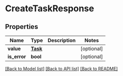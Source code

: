 # CreateTaskResponse

## Properties
Name | Type | Description | Notes
------------ | ------------- | ------------- | -------------
**value** | [**Task**](Task.md) |  | [optional] 
**is_error** | **bool** |  | [optional] 

[[Back to Model list]](../README.md#documentation-for-models) [[Back to API list]](../README.md#documentation-for-api-endpoints) [[Back to README]](../README.md)

